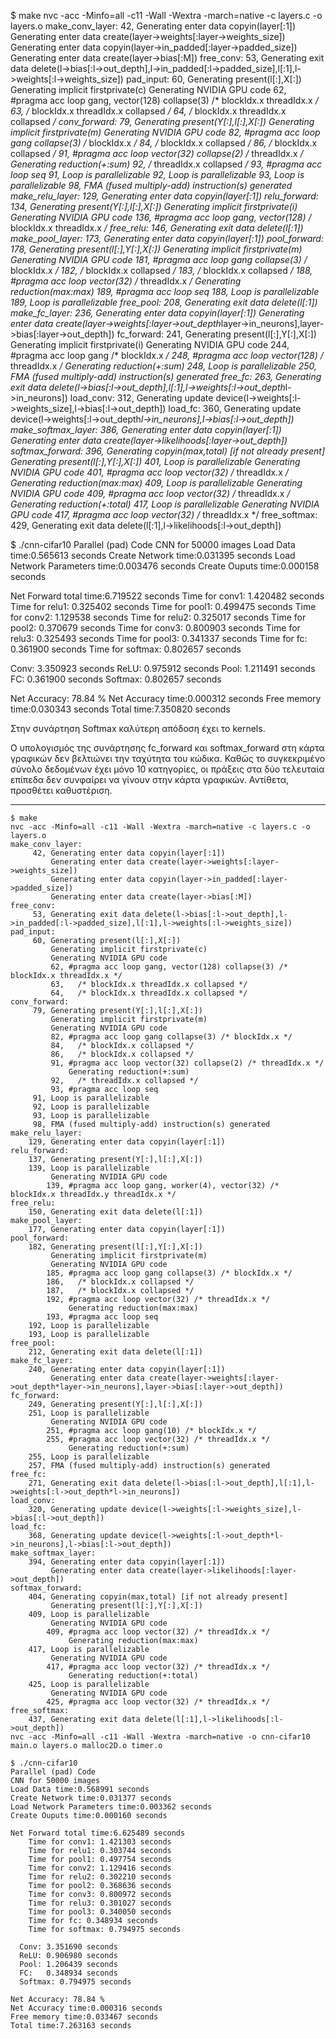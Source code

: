 $ make
nvc -acc -Minfo=all -c11 -Wall -Wextra -march=native -c layers.c -o layers.o
make_conv_layer:
     42, Generating enter data copyin(layer[:1])
         Generating enter data create(layer->weights[:layer->weights_size])
         Generating enter data copyin(layer->in_padded[:layer->padded_size])
         Generating enter data create(layer->bias[:M])
free_conv:
     53, Generating exit data delete(l->bias[:l->out_depth],l->in_padded[:l->padded_size],l[:1],l->weights[:l->weights_size])
pad_input:
     60, Generating present(l[:],X[:])
         Generating implicit firstprivate(c)
         Generating NVIDIA GPU code
         62, #pragma acc loop gang, vector(128) collapse(3) /* blockIdx.x threadIdx.x */
         63,   /* blockIdx.x threadIdx.x collapsed */
         64,   /* blockIdx.x threadIdx.x collapsed */
conv_forward:
     79, Generating present(Y[:],l[:],X[:])
         Generating implicit firstprivate(m)
         Generating NVIDIA GPU code
         82, #pragma acc loop gang collapse(3) /* blockIdx.x */
         84,   /* blockIdx.x collapsed */
         86,   /* blockIdx.x collapsed */
         91, #pragma acc loop vector(32) collapse(2) /* threadIdx.x */
             Generating reduction(+:sum)
         92,   /* threadIdx.x collapsed */
         93, #pragma acc loop seq
     91, Loop is parallelizable
     92, Loop is parallelizable
     93, Loop is parallelizable
     98, FMA (fused multiply-add) instruction(s) generated
make_relu_layer:
    129, Generating enter data copyin(layer[:1])
relu_forward:
    134, Generating present(Y[:],l[:],X[:])
         Generating implicit firstprivate(i)
         Generating NVIDIA GPU code
        136, #pragma acc loop gang, vector(128) /* blockIdx.x threadIdx.x */
free_relu:
    146, Generating exit data delete(l[:1])
make_pool_layer:
    173, Generating enter data copyin(layer[:1])
pool_forward:
    178, Generating present(l[:],Y[:],X[:])
         Generating implicit firstprivate(m)
         Generating NVIDIA GPU code
        181, #pragma acc loop gang collapse(3) /* blockIdx.x */
        182,   /* blockIdx.x collapsed */
        183,   /* blockIdx.x collapsed */
        188, #pragma acc loop vector(32) /* threadIdx.x */
             Generating reduction(max:max)
        189, #pragma acc loop seq
    188, Loop is parallelizable
    189, Loop is parallelizable
free_pool:
    208, Generating exit data delete(l[:1])
make_fc_layer:
    236, Generating enter data copyin(layer[:1])
         Generating enter data create(layer->weights[:layer->out_depth*layer->in_neurons],layer->bias[:layer->out_depth])
fc_forward:
    241, Generating present(l[:],Y[:],X[:])
         Generating implicit firstprivate(i)
         Generating NVIDIA GPU code
        244, #pragma acc loop gang /* blockIdx.x */
        248, #pragma acc loop vector(128) /* threadIdx.x */
             Generating reduction(+:sum)
    248, Loop is parallelizable
    250, FMA (fused multiply-add) instruction(s) generated
free_fc:
    263, Generating exit data delete(l->bias[:l->out_depth],l[:1],l->weights[:l->out_depth*l->in_neurons])
load_conv:
    312, Generating update device(l->weights[:l->weights_size],l->bias[:l->out_depth])
load_fc:
    360, Generating update device(l->weights[:l->out_depth*l->in_neurons],l->bias[:l->out_depth])
make_softmax_layer:
    386, Generating enter data copyin(layer[:1])
         Generating enter data create(layer->likelihoods[:layer->out_depth])
softmax_forward:
    396, Generating copyin(max,total) [if not already present]
         Generating present(l[:],Y[:],X[:])
    401, Loop is parallelizable
         Generating NVIDIA GPU code
        401, #pragma acc loop vector(32) /* threadIdx.x */
             Generating reduction(max:max)
    409, Loop is parallelizable
         Generating NVIDIA GPU code
        409, #pragma acc loop vector(32) /* threadIdx.x */
             Generating reduction(+:total)
    417, Loop is parallelizable
         Generating NVIDIA GPU code
        417, #pragma acc loop vector(32) /* threadIdx.x */
free_softmax:
    429, Generating exit data delete(l[:1],l->likelihoods[:l->out_depth])

$ ./cnn-cifar10 
Parallel (pad) Code
CNN for 50000 images
Load Data time:0.565613 seconds
Create Network time:0.031395 seconds
Load Network Parameters time:0.003476 seconds
Create Ouputs time:0.000158 seconds

Net Forward total time:6.719522 seconds
    Time for conv1: 1.420482 seconds
    Time for relu1: 0.325402 seconds
    Time for pool1: 0.499475 seconds
    Time for conv2: 1.129538 seconds
    Time for relu2: 0.325017 seconds
    Time for pool2: 0.370679 seconds
    Time for conv3: 0.800903 seconds
    Time for relu3: 0.325493 seconds
    Time for pool3: 0.341337 seconds
    Time for fc: 0.361900 seconds
    Time for softmax: 0.802657 seconds

  Conv: 3.350923 seconds
  ReLU: 0.975912 seconds
  Pool: 1.211491 seconds
  FC:   0.361900 seconds
  Softmax: 0.802657 seconds

Net Accuracy: 78.84 % 
Net Accuracy time:0.000312 seconds
Free memory time:0.030343 seconds
Total time:7.350820 seconds

Στην συνάρτηση Softmax καλύτερη απόδοση έχει το kernels.

Ο υπολογισμός της συνάρτησης fc_forward και softmax_forward στη κάρτα γραφικών δεν βελτιώνει την ταχύτητα του κώδικα. Καθώς το συγκεκριμένο σύνολο δεδομένων έχει μόνο 10 κατηγορίες, οι πράξεις στα δύο τελευταία επίπεδα δεν συνφαίρει να γίνουν στην κάρτα γραφικών. Αντίθετα, προσθέτει καθυστέριση.

---

```
$ make
nvc -acc -Minfo=all -c11 -Wall -Wextra -march=native -c layers.c -o layers.o
make_conv_layer:
     42, Generating enter data copyin(layer[:1])
         Generating enter data create(layer->weights[:layer->weights_size])
         Generating enter data copyin(layer->in_padded[:layer->padded_size])
         Generating enter data create(layer->bias[:M])
free_conv:
     53, Generating exit data delete(l->bias[:l->out_depth],l->in_padded[:l->padded_size],l[:1],l->weights[:l->weights_size])
pad_input:
     60, Generating present(l[:],X[:])
         Generating implicit firstprivate(c)
         Generating NVIDIA GPU code
         62, #pragma acc loop gang, vector(128) collapse(3) /* blockIdx.x threadIdx.x */
         63,   /* blockIdx.x threadIdx.x collapsed */
         64,   /* blockIdx.x threadIdx.x collapsed */
conv_forward:
     79, Generating present(Y[:],l[:],X[:])
         Generating implicit firstprivate(m)
         Generating NVIDIA GPU code
         82, #pragma acc loop gang collapse(3) /* blockIdx.x */
         84,   /* blockIdx.x collapsed */
         86,   /* blockIdx.x collapsed */
         91, #pragma acc loop vector(32) collapse(2) /* threadIdx.x */
             Generating reduction(+:sum)
         92,   /* threadIdx.x collapsed */
         93, #pragma acc loop seq
     91, Loop is parallelizable
     92, Loop is parallelizable
     93, Loop is parallelizable
     98, FMA (fused multiply-add) instruction(s) generated
make_relu_layer:
    129, Generating enter data copyin(layer[:1])
relu_forward:
    137, Generating present(Y[:],l[:],X[:])
    139, Loop is parallelizable
         Generating NVIDIA GPU code
        139, #pragma acc loop gang, worker(4), vector(32) /* blockIdx.x threadIdx.y threadIdx.x */
free_relu:
    150, Generating exit data delete(l[:1])
make_pool_layer:
    177, Generating enter data copyin(layer[:1])
pool_forward:
    182, Generating present(l[:],Y[:],X[:])
         Generating implicit firstprivate(m)
         Generating NVIDIA GPU code
        185, #pragma acc loop gang collapse(3) /* blockIdx.x */
        186,   /* blockIdx.x collapsed */
        187,   /* blockIdx.x collapsed */
        192, #pragma acc loop vector(32) /* threadIdx.x */
             Generating reduction(max:max)
        193, #pragma acc loop seq
    192, Loop is parallelizable
    193, Loop is parallelizable
free_pool:
    212, Generating exit data delete(l[:1])
make_fc_layer:
    240, Generating enter data copyin(layer[:1])
         Generating enter data create(layer->weights[:layer->out_depth*layer->in_neurons],layer->bias[:layer->out_depth])
fc_forward:
    249, Generating present(Y[:],l[:],X[:])
    251, Loop is parallelizable
         Generating NVIDIA GPU code
        251, #pragma acc loop gang(10) /* blockIdx.x */
        255, #pragma acc loop vector(32) /* threadIdx.x */
             Generating reduction(+:sum)
    255, Loop is parallelizable
    257, FMA (fused multiply-add) instruction(s) generated
free_fc:
    271, Generating exit data delete(l->bias[:l->out_depth],l[:1],l->weights[:l->out_depth*l->in_neurons])
load_conv:
    320, Generating update device(l->weights[:l->weights_size],l->bias[:l->out_depth])
load_fc:
    368, Generating update device(l->weights[:l->out_depth*l->in_neurons],l->bias[:l->out_depth])
make_softmax_layer:
    394, Generating enter data copyin(layer[:1])
         Generating enter data create(layer->likelihoods[:layer->out_depth])
softmax_forward:
    404, Generating copyin(max,total) [if not already present]
         Generating present(l[:],Y[:],X[:])
    409, Loop is parallelizable
         Generating NVIDIA GPU code
        409, #pragma acc loop vector(32) /* threadIdx.x */
             Generating reduction(max:max)
    417, Loop is parallelizable
         Generating NVIDIA GPU code
        417, #pragma acc loop vector(32) /* threadIdx.x */
             Generating reduction(+:total)
    425, Loop is parallelizable
         Generating NVIDIA GPU code
        425, #pragma acc loop vector(32) /* threadIdx.x */
free_softmax:
    437, Generating exit data delete(l[:1],l->likelihoods[:l->out_depth])
nvc -acc -Minfo=all -c11 -Wall -Wextra -march=native -o cnn-cifar10 main.o layers.o malloc2D.o timer.o

$ ./cnn-cifar10 
Parallel (pad) Code
CNN for 50000 images
Load Data time:0.568991 seconds
Create Network time:0.031377 seconds
Load Network Parameters time:0.003362 seconds
Create Ouputs time:0.000160 seconds

Net Forward total time:6.625489 seconds
    Time for conv1: 1.421303 seconds
    Time for relu1: 0.303744 seconds
    Time for pool1: 0.497754 seconds
    Time for conv2: 1.129416 seconds
    Time for relu2: 0.302210 seconds
    Time for pool2: 0.368636 seconds
    Time for conv3: 0.800972 seconds
    Time for relu3: 0.301027 seconds
    Time for pool3: 0.340050 seconds
    Time for fc: 0.348934 seconds
    Time for softmax: 0.794975 seconds

  Conv: 3.351690 seconds
  ReLU: 0.906980 seconds
  Pool: 1.206439 seconds
  FC:   0.348934 seconds
  Softmax: 0.794975 seconds

Net Accuracy: 78.84 % 
Net Accuracy time:0.000316 seconds
Free memory time:0.033467 seconds
Total time:7.263163 seconds
```